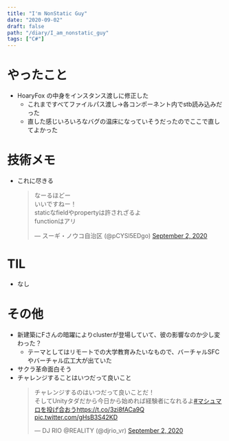 ```yaml
---
title: "I'm NonStatic Guy"
date: "2020-09-02"
draft: false
path: "/diary/I_am_nonstatic_guy"
tags: ["C#"]
---
```


# やったこと

+ HoaryFox の中身をインスタンス渡しに修正した
  + これまですべてファイルパス渡し->各コンポーネント内でstb読み込みだった
  + 直した感じいろいろなバグの温床になっていそうだったのでここで直してよかった

# 技術メモ

+ これに尽きる
  <blockquote class="twitter-tweet"><p lang="ja" dir="ltr">なーるほどー<br>いいですねー！<br>staticなfieldやpropertyは許されざるよ<br>functionはアリ</p>&mdash; スーギ・ノウコ自治区 (@pCYSl5EDgo) <a href="https://twitter.com/pCYSl5EDgo/status/1301163991826231296?ref_src=twsrc%5Etfw">September 2, 2020</a></blockquote> <script async src="https://platform.twitter.com/widgets.js" charset="utf-8"></script>

# TIL

+ なし

# その他

+ 新建築にFさんの暗躍によりclusterが登場していて、彼の影響なのか少し変わった？
  + テーマとしてはリモートでの大学教育みたいなもので、バーチャルSFCやバーチャル広工大が出ていた
+ サクラ革命面白そう
+ チャレンジすることはいつだって良いこと
  <blockquote class="twitter-tweet"><p lang="ja" dir="ltr">チャレンジするのはいつだって良いことだ！<br>そしてUnityタダだから今日から始めれば経験者になれるよ<a href="https://twitter.com/hashtag/%E3%83%9E%E3%82%B7%E3%83%A5%E3%83%9E%E3%83%AD%E3%82%92%E6%8A%95%E3%81%92%E5%90%88%E3%81%8A%E3%81%86?src=hash&amp;ref_src=twsrc%5Etfw">#マシュマロを投げ合おう</a><a href="https://t.co/3zi8fACa9Q">https://t.co/3zi8fACa9Q</a> <a href="https://t.co/gHsB3S42KD">pic.twitter.com/gHsB3S42KD</a></p>&mdash; DJ RIO @REALITY (@djrio_vr) <a href="https://twitter.com/djrio_vr/status/1300953226670268416?ref_src=twsrc%5Etfw">September 2, 2020</a></blockquote> <script async src="https://platform.twitter.com/widgets.js" charset="utf-8"></script>
